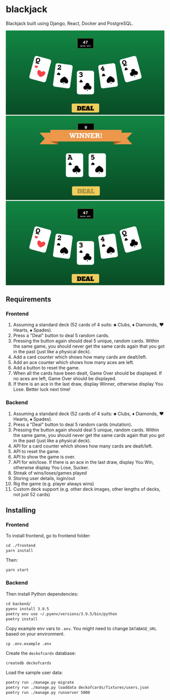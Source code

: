 # blackjack

Blackjack built using Django, React, Docker and PostgreSQL.

<img src="./assets/game.png" alt="drawing" width="500"/>
<img src="./assets/win.png" alt="drawing" width="500"/>
<img src="./assets/game.png" alt="drawing" width="500"/>

## Requirements

### Frontend

1. Assuming a standard deck (52 cards of 4 suits: ♣ Clubs, ♦ Diamonds, ♥ Hearts, ♠ Spades).
2. Press a "Deal" button to deal 5 random cards.
3. Pressing the button again should deal 5 unique, random cards. Within the same game, you should never get the same cards again that you got in the past (just like a physical deck).
4. Add a card counter which shows how many cards are dealt/left.
5. Add an ace counter which shows how many aces are left.
6. Add a button to reset the game.
7. When all the cards have been dealt, Game Over should be displayed. If no aces are left, Game Over should be displayed.
8. If there is an ace in the last draw, display Winner, otherwise display You Lose. Better luck next time!

### Backend

1. Assuming a standard deck (52 cards of 4 suits: ♣ Clubs, ♦ Diamonds, ♥ Hearts, ♠ Spades).
2. Press a "Deal" button to deal 5 random cards (mutation).
3. Pressing the button again should deal 5 unique, random cards. Within the same game, you should never get the same cards again that you got in the past (just like a physical deck).
4. API for a card counter which shows how many cards are dealt/left.
5. API to reset the game.
6. API to show the game is over.
7. API for win/lose. If there is an ace in the last draw, display You Win, otherwise display You Lose, Sucker.
10. Streak of wins/loses/games played
11. Storing user details, login/out
12. Rig the game (e.g. player always wins)
13. Custom deck support (e.g. other deck images, other lengths of decks, not just 52 cards)


## Installing

### Frontend

To install frontend, go to frontend folder:

    cd ./frontend
    yarn install

Then:

    yarn start

### Backend

Then install Python dependencies:

    cd backend/
    pyenv install 3.9.5
    poetry env use ~/.pyenv/versions/3.9.5/bin/python
    poetry install

Copy example env vars to `.env`. You might need to change `DATABASE_URL` based on your environment.

    cp .env.example .env

Create the `deckofcards` database:

    createdb deckofcards

Load the sample user data:

    poetry run ./manage.py migrate
    poetry run ./manage.py loaddata deckofcards/fixtures/users.json
    poetry run ./manage.py runserver 5000
